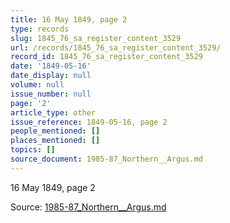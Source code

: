```yaml
---
title: 16 May 1849, page 2
type: records
slug: 1845_76_sa_register_content_3529
url: /records/1845_76_sa_register_content_3529/
record_id: 1845_76_sa_register_content_3529
date: '1849-05-16'
date_display: null
volume: null
issue_number: null
page: '2'
article_type: other
issue_reference: 1849-05-16, page 2
people_mentioned: []
places_mentioned: []
topics: []
source_document: 1985-87_Northern__Argus.md
---
```


16 May 1849, page 2

Source: [1985-87_Northern__Argus.md](/downloads/markdown/1985-87_Northern__Argus.md)
